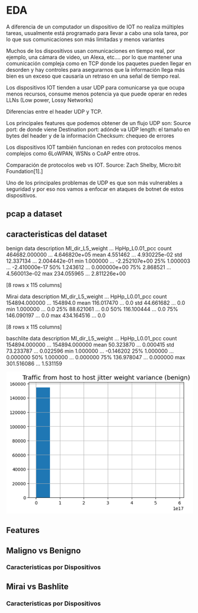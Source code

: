 # EDA

A diferencia de un computador un dispositivo de IOT no realiza múltiples tareas, usualmente está programado para llevar a cabo una sola tarea, por lo que sus comunicaciones son más limitadas y menos variantes

Muchos de los dispositivos usan comunicaciones en tiempo real, por ejemplo, una cámara de video, un Alexa, etc.… por lo que mantener una comunicación compleja como en TCP donde los paquetes pueden llegar en desorden y hay controles para asegurarnos que la información llega más bien es un exceso que causaría un retraso en una señal de tiempo real.

Los dispositivos IOT tienden a usar UDP para comunicarse ya que ocupa menos recursos, consume menos potencia ya que puede operar en redes  LLNs (Low power, Lossy Networks)

Diferencias entre el header UDP y TCP.


Los principales features que podemos obtener de un flujo UDP son:
  Source port: de donde viene
  Destination port: adónde va
  UDP length: el tamaño en bytes del header y de la información
  Checksum: chequeo de errores

Los dispositivos IOT también funcionan en redes con protocolos menos complejos como 6LoWPAN, WSNs o CoAP entre otros.

 

Comparación de protocolos web vs IOT. Source: Zach Shelby, Micro:bit Foundation[1].]

Uno de los principales problemas de UDP es que son más vulnerables a seguridad y por eso nos vamos a enfocar en ataques de botnet de estos dispositivos.



## pcap a dataset

## caracteristicas del dataset
benign data description
       MI_dir_L5_weight  ...  HpHp_L0.01_pcc
count     464682.000000  ...    4.646820e+05
mean           4.551462  ...    4.930225e-02
std           12.337134  ...    2.004442e-01
min            1.000000  ...   -2.252107e+00
25%            1.000003  ...   -2.410000e-17
50%            1.243612  ...    0.000000e+00
75%            2.868521  ...    4.560013e-02
max          234.055965  ...    2.811226e+00

[8 rows x 115 columns]

Mirai data description
       MI_dir_L5_weight  ...  HpHp_L0.01_pcc
count     154894.000000  ...        154894.0
mean         116.017470  ...             0.0
std           44.661682  ...             0.0
min            1.000000  ...             0.0
25%           88.621061  ...             0.0
50%          116.100444  ...             0.0
75%          146.090197  ...             0.0
max          434.164516  ...             0.0

[8 rows x 115 columns]

baschlite data description
       MI_dir_L5_weight  ...  HpHp_L0.01_pcc
count     154894.000000  ...   154894.000000
mean          50.323870  ...        0.000415
std           73.233787  ...        0.022596
min            1.000000  ...       -0.146202
25%            1.000000  ...        0.000000
50%            1.000000  ...        0.000000
75%          136.978047  ...        0.000000
max          301.516086  ...        1.531159


![Alt text](HH_jit_L3_variance_benign_hist.png?raw=true "Title")

## Features

## Maligno vs Benigno

### Caracteristicas por Dispositivos

## Mirai vs Bashlite

### Caracteristicas por Dispositivos
